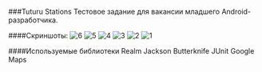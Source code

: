 ###Tuturu Stations
Тестовое задание для вакансии младшего Android-разработчика.

####Скриншоты:
![6](screenshots/6.png?raw=tru)
![5](screenshots/5.png)
![4](screenshots/4.png)
![3](screenshots/3.png)
![2](screenshots/2.png)
![1](screenshots/1.png)

####Используемые библиотеки
Realm
Jackson
Butterknife
JUnit
Google Maps

